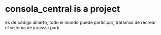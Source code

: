 # consola_central is a project 
es de código abierto, todo el mundo puede participar, tratamos de recrear el sistema de jurassic park

